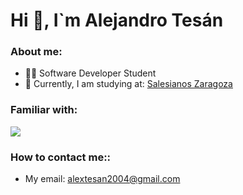 <h1>Hi 👋, I`m Alejandro Tesán</h1>
<h3>About me:</h3>

- 👨‍💻 Software Developer Student
- 🔭 Currently, I am studying at: [Salesianos Zaragoza](https://zaragoza.salesianos.edu/)

<h3>Familiar with:</h3>

<p align="left">
  <a href="https://skillicons.dev">
    <img src="https://skillicons.dev/icons?i=java,py,cs,dotnet,angular,react,html,css,js,ts,jquery,bootstrap,maven,postman,mysql,sqlite,linux,git,docker,unity&perline=10" />
  </a>
</p>

<h3>How to contact me::</h3>

- My email: alextesan2004@gmail.com

<!---✨
<h3>certifiaciones:</h3>
[![My Skills](https://skillicons.dev/icons?i=js,html,css,wasm)](https://skillicons.dev)
spring,postman,aws,arduino,vscode,visualstudio,eclipse
- 📈 Aprendiendo cada día y aspirando a ser un gran informático
- 🌱 Learning: Salesforce
--->
